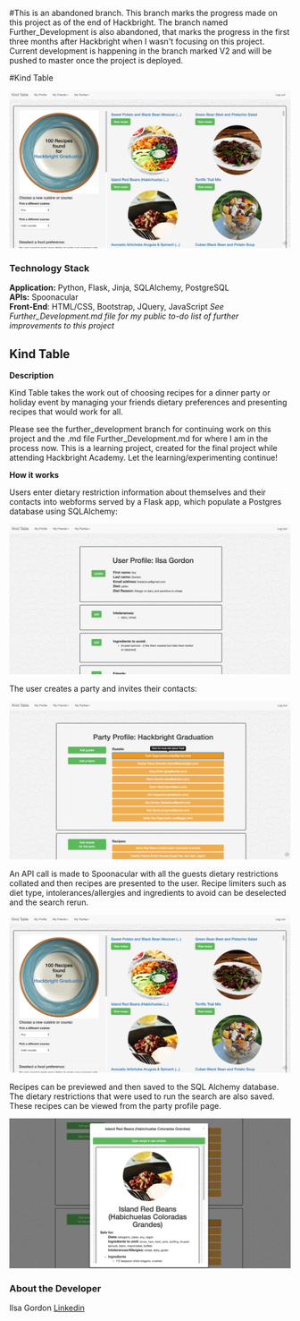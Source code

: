 #This is an abandoned branch. This branch marks the progress made on this project as 
of the end of Hackbright. The branch named Further_Development is also abandoned, that 
marks the progress in the first three months after Hackbright when I wasn't focusing on 
this project. Current development is happening in the branch marked V2 and will be pushed 
to master once the project is deployed.

#Kind Table

<img src="static/recipe_search.png">

### Technology Stack

**Application:** Python, Flask, Jinja, SQLAlchemy, PostgreSQL    
**APIs:** Spoonacular  
**Front-End**: HTML/CSS, Bootstrap, JQuery, JavaScript
*See Further_Development.md file for my public to-do list of further improvements to this project*

Kind Table
--------

**Description**

Kind Table takes the work out of choosing recipes for a dinner party or holiday event by managing your friends dietary preferences and presenting recipes that would work for all.

Please see the further_development branch for continuing work on this project and the .md file Further_Development.md for where I am in the process now. This is a learning project, created for the final project while attending Hackbright Academy. Let the learning/experimenting continue!

**How it works**

Users enter dietary restriction information about themselves and their contacts into webforms served by a Flask app, which populate a Postgres database using SQLAlchemy:

<img src="static/user_profile.png">

The user creates a party and invites their contacts:

<img src="static/party_profile_unexploded.png">

An API call is made to Spoonacular with all the guests dietary restrictions collated and then recipes are presented to the user. Recipe limiters such as diet type, intolerances/allergies and ingredients to avoid can be deselected and the search rerun. 

<img src="static/recipe_search.png">

Recipes can be previewed and then saved to the SQL Alchemy database. The dietary restrictions that were used to run the search are also saved.
These recipes can be viewed from the party profile page. 

<img src="static/recipe_preview.png">


### About the Developer    
Ilsa Gordon 
[Linkedin](https://www.linkedin.com/in/ilsa-gordon)    